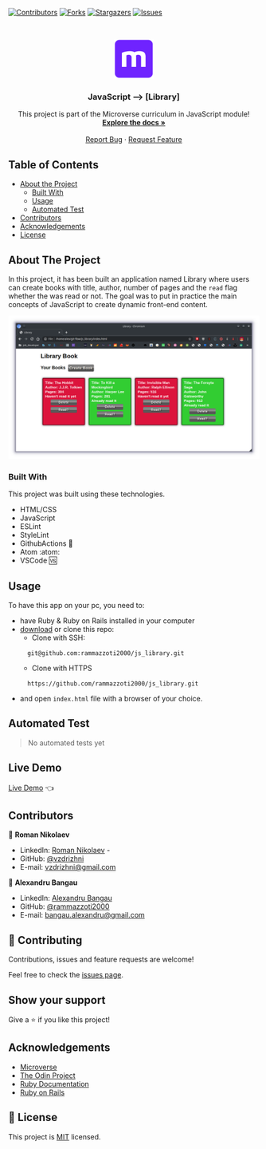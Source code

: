 <!--
*** Thanks for checking out this README Template. If you have a suggestion that would
*** make this better, please fork the repo and create a pull request or simply open
*** an issue with the tag "enhancement".
*** Thanks again! Now go create something AMAZING! :D
-->

<!-- PROJECT SHIELDS -->
<!--
*** I'm using markdown "reference style" links for readability.
*** Reference links are enclosed in brackets [ ] instead of parentheses ( ).
*** See the bottom of this document for the declaration of the reference variables
*** for contributors-url, forks-url, etc. This is an optional, concise syntax you may use.
*** https://www.markdownguide.org/basic-syntax/#reference-style-links
-->
[![Contributors][contributors-shield]][contributors-url]
[![Forks][forks-shield]][forks-url]
[![Stargazers][stars-shield]][stars-url]
[![Issues][issues-shield]][issues-url]


<!-- PROJECT LOGO -->
<br />
<p align="center">
  <a href="https://github.com/rammazzoti2000/js_library">
    <img src="assets/images/microverse.png" alt="Logo" width="80" height="80">
  </a>

  <h3 align="center">JavaScript --> [Library]</h3>

  <p align="center">
    This project is part of the Microverse curriculum in JavaScript module!
    <br />
    <a href="https://github.com/rammazzoti2000/js_library"><strong>Explore the docs »</strong></a>
    <br />
    <br />
    <a href="https://github.com/rammazzoti2000/js_library/issues">Report Bug</a>
    ·
    <a href="https://github.com/rammazzoti2000/js_library/issues">Request Feature</a>
  </p>
</p>

<!-- TABLE OF CONTENTS -->
## Table of Contents

* [About the Project](#about-the-project)
  * [Built With](#built-with)
  * [Usage](#usage)
  * [Automated Test](#automated-test)
* [Contributors](#contributors)
* [Acknowledgements](#acknowledgements)
* [License](#license)

<!-- ABOUT THE PROJECT -->
## About The Project

In this project, it has been built an application named Library where users can create books with title, author, number of pages and the `read` flag whether the was read or not. The goal was to put in practice the main concepts of JavaScript to create dynamic front-end content.

![screenshot](assets/images/screenshot.png)

### Built With
This project was built using these technologies.
* HTML/CSS
* JavaScript
* ESLint
* StyleLint
* GithubActions :muscle:
* Atom :atom:
* VSCode :vs:

<!-- INSTALLATION -->
## Usage

To have this app on your pc, you need to:
* have Ruby & Ruby on Rails installed in your computer
* [download](https://github.com/rammazzoti2000/js_library/archive/develop.zip) or clone this repo:
  - Clone with SSH:
  ```
    git@github.com:rammazzoti2000/js_library.git
  ```
  - Clone with HTTPS
  ```
    https://github.com/rammazzoti2000/js_library.git
  ```
- and open ```index.html``` file with a browser of your choice.

## Automated Test
 > No automated tests yet

## Live Demo
[Live Demo](https://rawcdn.githack.com/rammazzoti2000/js_library/feature/user_interface/index.html) :point_left:

<!-- CONTACT -->
## Contributors

👤 **Roman Nikolaev**

- LinkedIn: [Roman Nikolaev](https://www.linkedin.com/in/roman-nikolaev-65b639197/) -
- GitHub: [@vzdrizhni](https://github.com/vzdrizhni)
- E-mail: vzdrizhni@gmail.com

👤 **Alexandru Bangau**

- LinkedIn: [Alexandru Bangau](https://www.linkedin.com/in/alexandru-bangau/)
- GitHub: [@rammazzoti2000](https://github.com/rammazzoti2000)
- E-mail: bangau.alexandru@gmail.com

## :handshake: Contributing

Contributions, issues and feature requests are welcome!

Feel free to check the [issues page](https://github.com/rammazzoti2000/js_library/issues).

## Show your support

Give a :star: if you like this project!


<!-- ACKNOWLEDGEMENTS -->
## Acknowledgements
* [Microverse](https://www.microverse.org/)
* [The Odin Project](https://www.theodinproject.com/)
* [Ruby Documentation](https://www.ruby-lang.org/en/documentation/)
* [Ruby on Rails](https://rubyonrails.org/)

<!-- MARKDOWN LINKS & IMAGES -->
<!-- https://www.markdownguide.org/basic-syntax/#reference-style-links -->
[contributors-shield]: https://img.shields.io/github/contributors/rammazzoti2000/js_library.svg?style=flat-square
[contributors-url]: https://github.com/rammazzoti2000/js_library/graphs/contributors
[forks-shield]: https://img.shields.io/github/forks/rammazzoti2000/js_library.svg?style=flat-square
[forks-url]: https://github.com/rammazzoti2000/js_library/network/members
[stars-shield]: https://img.shields.io/github/stars/rammazzoti2000/js_library.svg?style=flat-square
[stars-url]: https://github.com/rammazzoti2000/js_library/stargazers
[issues-shield]: https://img.shields.io/github/issues/rammazzoti2000/js_library.svg?style=flat-square
[issues-url]: https://github.com/rammazzoti2000/js_library/issues

## 📝 License

This project is [MIT](https://opensource.org/licenses/MIT) licensed.
